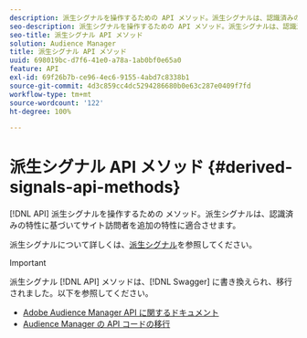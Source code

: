 ```yaml
---
description: 派生シグナルを操作するための API メソッド。派生シグナルは、認識済みの特性に基づいてサイト訪問者を追加の特性に適合させます。
seo-description: 派生シグナルを操作するための API メソッド。派生シグナルは、認識済みの特性に基づいてサイト訪問者を追加の特性に適合させます。
seo-title: 派生シグナル API メソッド
solution: Audience Manager
title: 派生シグナル API メソッド
uuid: 698019bc-d7f6-41e0-a78a-1ab0bf0e65a0
feature: API
exl-id: 69f26b7b-ce96-4ec6-9155-4abd7c8338b1
source-git-commit: 4d3c859cc4dc5294286680b0e63c287e0409f7fd
workflow-type: tm+mt
source-wordcount: '122'
ht-degree: 100%

---
```


# 派生シグナル API メソッド {#derived-signals-api-methods}

[!DNL API] 派生シグナルを操作するための メソッド。派生シグナルは、認識済みの特性に基づいてサイト訪問者を追加の特性に適合させます。

<!-- c_separator.xml -->

派生シグナルについて詳しくは、[派生シグナル](../../features/derived-signals.md)を参照してください。

>[!IMPORTANT]
>
>派生シグナル [!DNL API] メソッドは、[!DNL Swagger] に書き換えられ、移行されました。以下を参照してください。
>
>* [Adobe Audience Manager API に関するドキュメント](https://bank.demdex.com/portal/swagger/index.html)
>* [Audience Manager の API コードの移行](../../api/api-swagger-migration.md)

